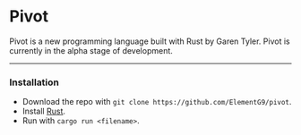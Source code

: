 # Pivot

Pivot is a new programming language built with Rust by Garen Tyler. Pivot is currently in the alpha stage of development.

---

### Installation
* Download the repo with `git clone https://github.com/ElementG9/pivot`.
* Install [Rust](https://www.rust-lang.org/).
* Run with `cargo run <filename>`.
